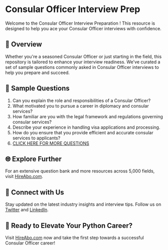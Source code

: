 # Consular Officer Interview Prep

Welcome to the Consular Officer Interview Preparation ! This resource is designed to help you ace your Consular Officer interviews with confidence.

## 🚀 Overview

Whether you're a seasoned Consular Officer or just starting in the field, this repository is tailored to enhance your interview readiness. We've curated a set of sample questions commonly asked in Consular Officer interviews to help you prepare and succeed.

## 📝 Sample Questions

1. Can you explain the role and responsibilities of a Consular Officer?
2. What motivated you to pursue a career in diplomacy and consular services?
3. How familiar are you with the legal framework and regulations governing consular services?
4. Describe your experience in handling visa applications and processing.
5. How do you ensure that you provide efficient and accurate consular services to applicants?
6. [CLICK HERE FOR MORE QUESTIONS](https://hireabo.com/job/17_1_2/Consular%20Officer)

## 🌐 Explore Further

For an extensive question bank and more resources across 5,000 fields, visit [HireAbo.com](https://www.hireabo.com).

## 📱 Connect with Us

Stay updated on the latest industry insights and interview tips. Follow us on [Twitter](https://twitter.com/hireabo) and [LinkedIn](https://www.linkedin.com/in/hire-abo-3609972a8/).

## 🚀 Ready to Elevate Your Python Career?

Visit [HireAbo.com](https://www.hireabo.com) now and take the first step towards a successful Consular Officer career!